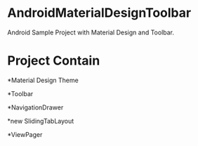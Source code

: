 AndroidMaterialDesignToolbar
============================

Android Sample Project with Material Design and Toolbar.

Project Contain
============================
*Material Design Theme

*Toolbar

*NavigationDrawer

*new SlidingTabLayout

*ViewPager

